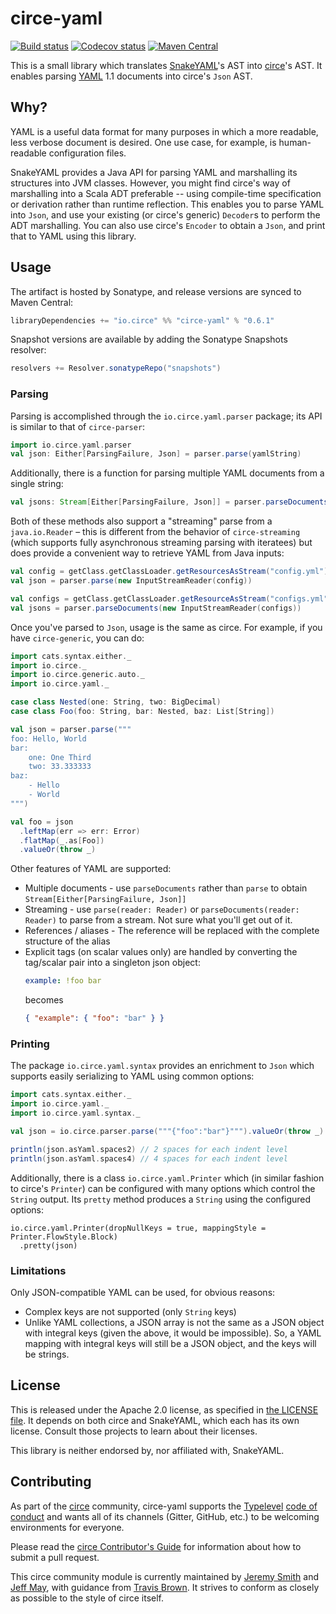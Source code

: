 # circe-yaml

[![Build status](https://travis-ci.org/circe/circe-yaml.svg?branch=master)](https://travis-ci.org/circe/circe-yaml)
[![Codecov status](https://codecov.io/gh/circe/circe-yaml/branch/master/graph/badge.svg)](https://codecov.io/gh/circe/circe-yaml)
[![Maven Central](https://maven-badges.herokuapp.com/maven-central/io.circe/circe-yaml_2.12/badge.svg)](https://maven-badges.herokuapp.com/maven-central/io.circe/circe-yaml_2.12)

This is a small library which translates [SnakeYAML](https://bitbucket.org/asomov/snakeyaml)'s AST into 
[circe](https://github.com/circe/circe)'s AST.  It enables parsing [YAML](https://yaml.org) 1.1 documents into circe's
`Json` AST.

## Why?

YAML is a useful data format for many purposes in which a more readable, less verbose document is desired.  One use
case, for example, is human-readable configuration files.

SnakeYAML provides a Java API for parsing YAML and marshalling its structures into JVM classes. However, you might find 
circe's way of marshalling into a Scala ADT preferable -- using compile-time specification or derivation rather than runtime 
reflection.  This enables you to parse YAML into `Json`, and use your existing (or circe's generic) `Decoder`s to perform 
the ADT marshalling.  You can also use circe's `Encoder` to obtain a `Json`, and print that to YAML using this library.

## Usage

The artifact is hosted by Sonatype, and release versions are synced to Maven Central:

```scala
libraryDependencies += "io.circe" %% "circe-yaml" % "0.6.1"
```

Snapshot versions are available by adding the Sonatype Snapshots resolver:

```scala
resolvers += Resolver.sonatypeRepo("snapshots")
```

### Parsing
Parsing is accomplished through the `io.circe.yaml.parser` package; its API is similar to that of `circe-parser`:

```scala
import io.circe.yaml.parser
val json: Either[ParsingFailure, Json] = parser.parse(yamlString)
```

Additionally, there is a function for parsing multiple YAML documents from a single string:

```scala
val jsons: Stream[Either[ParsingFailure, Json]] = parser.parseDocuments(multiDocumentString)
```

Both of these methods also support a "streaming" parse from a `java.io.Reader` – this is different from the behavior of 
`circe-streaming` (which supports fully asynchronous streaming parsing with iteratees) but does provide a convenient way to 
retrieve YAML from Java inputs:

```scala
val config = getClass.getClassLoader.getResourcesAsStream("config.yml")
val json = parser.parse(new InputStreamReader(config))

val configs = getClass.getClassLoader.getResourceAsStream("configs.yml")
val jsons = parser.parseDocuments(new InputStreamReader(configs))
```

Once you've parsed to `Json`, usage is the same as circe. For example, if you have `circe-generic`, you can do:

```scala
import cats.syntax.either._
import io.circe._
import io.circe.generic.auto._
import io.circe.yaml._

case class Nested(one: String, two: BigDecimal)
case class Foo(foo: String, bar: Nested, baz: List[String])

val json = parser.parse("""
foo: Hello, World
bar:
    one: One Third
    two: 33.333333
baz:
    - Hello
    - World
""")

val foo = json
  .leftMap(err => err: Error)
  .flatMap(_.as[Foo])
  .valueOr(throw _)
```

Other features of YAML are supported:

* Multiple documents - use `parseDocuments` rather than `parse` to obtain `Stream[Either[ParsingFailure, Json]]`
* Streaming - use `parse(reader: Reader)` or `parseDocuments(reader: Reader)` to parse from a stream.  Not sure what
  you'll get out of it.
* References / aliases - The reference will be replaced with the complete structure of the alias
* Explicit tags (on scalar values only) are handled by converting the tag/scalar pair into a singleton json object:
  ```yaml
  example: !foo bar
  ```
  becomes
  ```json
  { "example": { "foo": "bar" } }
  ```

### Printing
The package `io.circe.yaml.syntax` provides an enrichment to `Json` which supports easily serializing to YAML using common
options:

```scala
import cats.syntax.either._
import io.circe.yaml._
import io.circe.yaml.syntax._

val json = io.circe.parser.parse("""{"foo":"bar"}""").valueOr(throw _)

println(json.asYaml.spaces2) // 2 spaces for each indent level
println(json.asYaml.spaces4) // 4 spaces for each indent level
```

Additionally, there is a class `io.circe.yaml.Printer` which (in similar fashion to circe's `Printer`) can be configured 
with many options which control the `String` output. Its `pretty` method produces a `String` using the configured options:

```
io.circe.yaml.Printer(dropNullKeys = true, mappingStyle = Printer.FlowStyle.Block)
  .pretty(json)
```

### Limitations

Only JSON-compatible YAML can be used, for obvious reasons:

- Complex keys are not supported (only `String` keys)
- Unlike YAML collections, a JSON array is not the same as a JSON object with integral keys (given the above, it would
  be impossible).  So, a YAML mapping with integral keys will still be a JSON object, and the keys will be strings.

## License

This is released under the Apache 2.0 license, as specified in [the LICENSE file](LICENSE).  It depends on both
circe and SnakeYAML, which each has its own license.  Consult those projects to learn about their licenses.

This library is neither endorsed by, nor affiliated with, SnakeYAML.

## Contributing
As part of the [circe](https://github.com/circe/circe) community, circe-yaml supports the [Typelevel](http://typelevel.org/) [code of conduct](http://typelevel.org/conduct.html) and wants all of its channels (Gitter, GitHub, etc.) to be welcoming environments for everyone.

Please read the [circe Contributor's Guide](https://github.com/circe/circe/blob/master/CONTRIBUTING.md) for information about how to submit a pull request.

This circe community module is currently maintained by [Jeremy Smith](https://github.com/jeremyrsmith) and [Jeff May](https://github.com/jeffmay), with guidance from [Travis Brown](https://github.com/travisbrown). It strives to conform as closely as possible to the style of circe itself.
